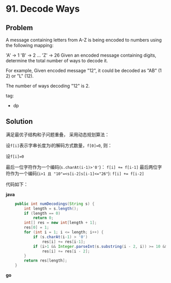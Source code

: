 # 91. Decode Ways

## Problem

A message containing letters from A-Z is being encoded to numbers using the following mapping:

'A' -> 1
'B' -> 2
...
'Z' -> 26
Given an encoded message containing digits, determine the total number of ways to decode it.

For example,
Given encoded message "12", it could be decoded as "AB" (1 2) or "L" (12).

The number of ways decoding "12" is 2.

tag:

- dp

## Solution

满足最优子结构和子问题重叠， 采用动态规划算法：

设```f[i]```表示字串长度为i的解码方式数量，```f[0]=0```, 则：

设```f[i]=0```

最后一位字符作为一个编码(```s.charAt(i-1)>'0'```)： ```f[i] += f[i-1]```
最后两位字符作为一个编码(```i>1 且 "10"=<s[i-2]s[i-1]<="26"```): ```f[i] += f[i-2]```

代码如下：

**java**
```java
	public int numDecodings(String s) {
	    int length = s.length();
		if (length == 0)
			return 0;
		int[] res = new int[length + 1];
		res[0] = 1;
		for (int i = 1; i <= length; i++) {
			if (s.charAt(i-1) > '0')
				res[i] += res[i-1];
			if (i>1 && Integer.parseInt(s.substring(i - 2, i)) >= 10 && Integer.parseInt(s.substring(i - 2, i)) <= 26)
				res[i] += res[i - 2];
		}
		return res[length];
	}
```

**go**
```go

```